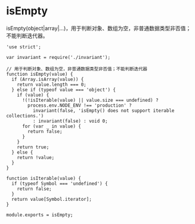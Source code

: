 # isEmpty

isEmpty(object|array|...)，用于判断对象、数组为空，非普通数据类型非否值；不能判断迭代器。

    'use strict';

    var invariant = require('./invariant');

    // 用于判断对象、数组为空，非普通数据类型非否值；不能判断迭代器
    function isEmpty(value) {
      if (Array.isArray(value)) {
        return value.length === 0;
      } else if (typeof value === 'object') {
        if (value) {
          !(!isIterable(value) || value.size === undefined) ? 
            process.env.NODE_ENV !== 'production' ? 
              invariant(false, 'isEmpty() does not support iterable collections.') 
              : invariant(false) : void 0;
          for (var _ in value) {
            return false;
          }
        }
        return true;
      } else {
        return !value;
      }
    }

    function isIterable(value) {
      if (typeof Symbol === 'undefined') {
        return false;
      }
      return value[Symbol.iterator];
    }

    module.exports = isEmpty;
